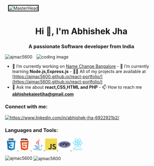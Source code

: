 <img 
  src="https://media.licdn.com/dms/image/v2/D4D12AQG2-3Vm_jyYIw/article-cover_image-shrink_600_2000/article-cover_image-shrink_600_2000/0/1693753179836?e=2147483647&v=beta&t=YNByNLRgZrd3cpOQd80X-F9SX2wzCgEhwSOkVpBHkpY" 
  alt="MasterHead" 
  style="width:800px; height:200px; border:2px solid black; margin:10px;" 
/>




<h1 align="center">Hi 👋, I'm Abhishek Jha</h1>
<h3 align="center">A passionate Software developer from India</h3>
<img
  align="right"
  width="400"
  src="https://camo.githubusercontent.com/4d9f5ecceb711eec6e2018f38a5677dc657c9738d4a65ba3b928c41c0a45b439/68747470733a2f2f6d69726f2e6d656469756d2e636f6d2f6d61782f313336302f302a37513379765349765f7430696f4a2d5a2e676966"
  alt="coding image"
/>
<p align="left">
  <img
    src="https://komarev.com/ghpvc/?username=ajmac5600&label=Profile%20views&color=0e75b6&style=flat"
    alt="ajmac5600"
  />
</p>

- 🔭 I’m currently working on [Name Change
Bangalore](http://namechangebanglore.com/) - 🌱 I’m currently learning
**Node.js,Express.js** - 👨‍💻 All of my projects are available at
[https://ajmac5600.github.io/react-portfolio/](https://ajmac5600.github.io/react-portfolio/)
- 💬 Ask me about **react,CSS,HTML and PHP** - 📫 How to reach me
**abhishekajeetjha@gmail.com**

<h3 align="left">Connect with me:</h3>
<p align="left">
  <a
    href="https://linkedin.com/in/https://www.linkedin.com/in/abhishek-jha-6922921b2/"
    target="blank"
    ><img
      align="center"
      src="https://raw.githubusercontent.com/rahuldkjain/github-profile-readme-generator/master/src/images/icons/Social/linked-in-alt.svg"
      alt="https://www.linkedin.com/in/abhishek-jha-6922921b2/"
      height="30"
      width="40"
  /></a>
</p>

<h3 align="left">Languages and Tools:</h3>
<p align="left">
  <a href="https://www.w3schools.com/css/" target="_blank" rel="noreferrer">
    <img
      src="https://raw.githubusercontent.com/devicons/devicon/master/icons/css3/css3-original-wordmark.svg"
      alt="css3"
      width="40"
      height="40"
    />
  </a>
  <a href="https://www.w3.org/html/" target="_blank" rel="noreferrer">
    <img
      src="https://raw.githubusercontent.com/devicons/devicon/master/icons/html5/html5-original-wordmark.svg"
      alt="html5"
      width="40"
      height="40"
    />
  </a>
  <a href="https://www.java.com" target="_blank" rel="noreferrer">
    <img
      src="https://raw.githubusercontent.com/devicons/devicon/master/icons/java/java-original.svg"
      alt="java"
      width="40"
      height="40"
    />
  </a>
  <a
    href="https://developer.mozilla.org/en-US/docs/Web/JavaScript"
    target="_blank"
    rel="noreferrer"
  >
    <img
      src="https://raw.githubusercontent.com/devicons/devicon/master/icons/javascript/javascript-original.svg"
      alt="javascript"
      width="40"
      height="40"
    />
  </a>
  <a href="https://www.php.net" target="_blank" rel="noreferrer">
    <img
      src="https://raw.githubusercontent.com/devicons/devicon/master/icons/php/php-original.svg"
      alt="php"
      width="40"
      height="40"
    />
  </a>
  <a href="https://reactjs.org/" target="_blank" rel="noreferrer">
    <img
      src="https://raw.githubusercontent.com/devicons/devicon/master/icons/react/react-original-wordmark.svg"
      alt="react"
      width="40"
      height="40"
    />
  </a>
</p>

<p>
  <img
    align="left"
    src="https://github-readme-stats.vercel.app/api/top-langs?username=ajmac5600&show_icons=true&locale=en&layout=compact"
    alt="ajmac5600"
  />
</p>

<p>
  &nbsp;<img
    align="center"
    src="https://github-readme-stats.vercel.app/api?username=ajmac5600&show_icons=true&locale=en"
    alt="ajmac5600"
  />
</p>
